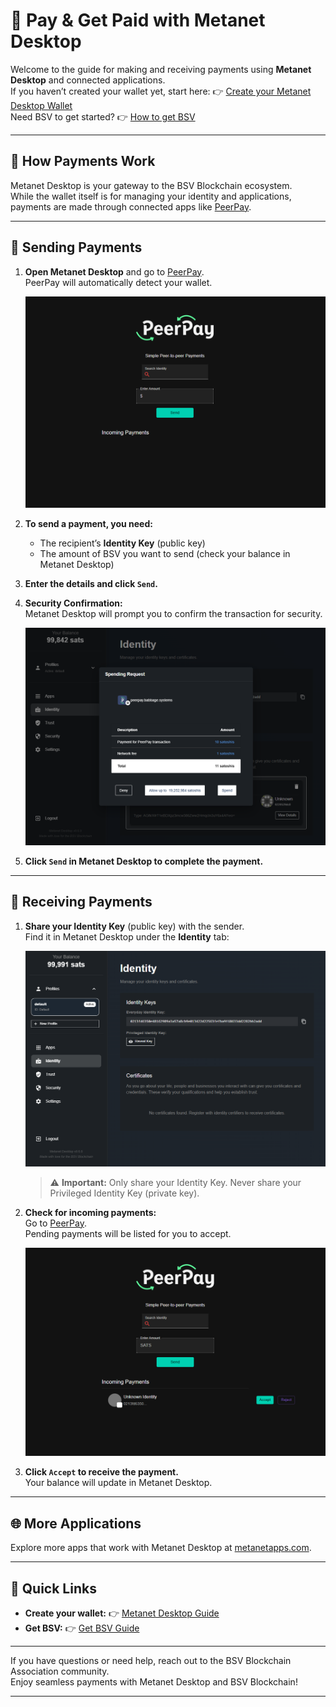 # 💸 Pay & Get Paid with Metanet Desktop

Welcome to the guide for making and receiving payments using **Metanet Desktop** and connected applications.  
If you haven’t created your wallet yet, start here: 👉 [Create your Metanet Desktop Wallet](../metanet-desktop-mainnet.md)  
Need BSV to get started? 👉 [How to get BSV](get-bsv/README.md)

---

## 🏦 How Payments Work

Metanet Desktop is your gateway to the BSV Blockchain ecosystem.  
While the wallet itself is for managing your identity and applications, payments are made through connected apps like [PeerPay](https://peerpay.babbage.systems/).

---

## 🚀 Sending Payments

1. **Open Metanet Desktop** and go to [PeerPay](https://peerpay.babbage.systems/).  
    PeerPay will automatically detect your wallet.

    ![PeerPay Landing Page](../../assets/peerpay-landing.png)

2. **To send a payment, you need:**
    - The recipient’s **Identity Key** (public key)
    - The amount of BSV you want to send (check your balance in Metanet Desktop)

3. **Enter the details and click `Send`.**

4. **Security Confirmation:**  
    Metanet Desktop will prompt you to confirm the transaction for security.

    ![Metanet Desktop Payment Request](../../assets/metanet-desktop-payrequest.png)

5. **Click `Send` in Metanet Desktop to complete the payment.**

---

## 📨 Receiving Payments

1. **Share your Identity Key** (public key) with the sender.  
    Find it in Metanet Desktop under the **Identity** tab:

    ![Metanet Desktop Main Screen](../../assets/metanet-desktop-main.png)

    > ⚠️ **Important:** Only share your Identity Key. Never share your Privileged Identity Key (private key).

2. **Check for incoming payments:**  
    Go to [PeerPay](https://peerpay.babbage.systems/).  
    Pending payments will be listed for you to accept.

    ![PeerPay Accept Payment](../../assets/peer-pay-accept-payment.png)

3. **Click `Accept` to receive the payment.**  
    Your balance will update in Metanet Desktop.

---

## 🌐 More Applications

Explore more apps that work with Metanet Desktop at [metanetapps.com](https://metanetapps.com/).

---

## 📝 Quick Links

- **Create your wallet:** 👉 [Metanet Desktop Guide](../metanet-desktop-mainnet.md)
- **Get BSV:** 👉 [Get BSV Guide](get-bsv/README.md)

---

If you have questions or need help, reach out to the BSV Blockchain Association community.  
Enjoy seamless payments with Metanet Desktop and BSV Blockchain!

---


